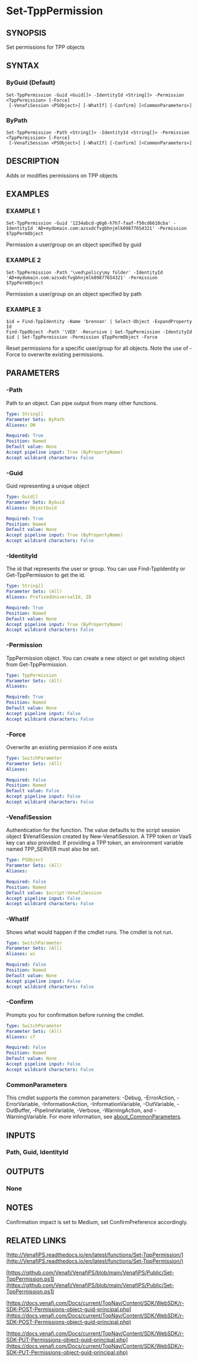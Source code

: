 # Set-TppPermission

## SYNOPSIS
Set permissions for TPP objects

## SYNTAX

### ByGuid (Default)
```
Set-TppPermission -Guid <Guid[]> -IdentityId <String[]> -Permission <TppPermission> [-Force]
 [-VenafiSession <PSObject>] [-WhatIf] [-Confirm] [<CommonParameters>]
```

### ByPath
```
Set-TppPermission -Path <String[]> -IdentityId <String[]> -Permission <TppPermission> [-Force]
 [-VenafiSession <PSObject>] [-WhatIf] [-Confirm] [<CommonParameters>]
```

## DESCRIPTION
Adds or modifies permissions on TPP objects

## EXAMPLES

### EXAMPLE 1
```
Set-TppPermission -Guid '1234abcd-g6g6-h7h7-faaf-f50cd6610cba' -IdentityId 'AD+mydomain.com:azsxdcfvgbhnjmlk09877654321' -Permission $TppPermObject
```

Permission a user/group on an object specified by guid

### EXAMPLE 2
```
Set-TppPermission -Path '\ved\policy\my folder' -IdentityId 'AD+mydomain.com:azsxdcfvgbhnjmlk09877654321' -Permission $TppPermObject
```

Permission a user/group on an object specified by path

### EXAMPLE 3
```
$id = Find-TppIdentity -Name 'brennan' | Select-Object -ExpandProperty Id
Find-TppObject -Path '\VED' -Recursive | Get-TppPermission -IdentityId $id | Set-TppPermission -Permission $TppPermObject -Force
```

Reset permissions for a specific user/group for all objects. 
Note the use of -Force to overwrite existing permissions.

## PARAMETERS

### -Path
Path to an object. 
Can pipe output from many other functions.

```yaml
Type: String[]
Parameter Sets: ByPath
Aliases: DN

Required: True
Position: Named
Default value: None
Accept pipeline input: True (ByPropertyName)
Accept wildcard characters: False
```

### -Guid
Guid representing a unique object

```yaml
Type: Guid[]
Parameter Sets: ByGuid
Aliases: ObjectGuid

Required: True
Position: Named
Default value: None
Accept pipeline input: True (ByPropertyName)
Accept wildcard characters: False
```

### -IdentityId
The id that represents the user or group. 
You can use Find-TppIdentity or Get-TppPermission to get the id.

```yaml
Type: String[]
Parameter Sets: (All)
Aliases: PrefixedUniversalId, ID

Required: True
Position: Named
Default value: None
Accept pipeline input: True (ByPropertyName)
Accept wildcard characters: False
```

### -Permission
TppPermission object. 
You can create a new object or get existing object from Get-TppPermission.

```yaml
Type: TppPermission
Parameter Sets: (All)
Aliases:

Required: True
Position: Named
Default value: None
Accept pipeline input: False
Accept wildcard characters: False
```

### -Force
Overwrite an existing permission if one exists

```yaml
Type: SwitchParameter
Parameter Sets: (All)
Aliases:

Required: False
Position: Named
Default value: False
Accept pipeline input: False
Accept wildcard characters: False
```

### -VenafiSession
Authentication for the function.
The value defaults to the script session object $VenafiSession created by New-VenafiSession.
A TPP token or VaaS key can also provided.
If providing a TPP token, an environment variable named TPP_SERVER must also be set.

```yaml
Type: PSObject
Parameter Sets: (All)
Aliases:

Required: False
Position: Named
Default value: $script:VenafiSession
Accept pipeline input: False
Accept wildcard characters: False
```

### -WhatIf
Shows what would happen if the cmdlet runs.
The cmdlet is not run.

```yaml
Type: SwitchParameter
Parameter Sets: (All)
Aliases: wi

Required: False
Position: Named
Default value: None
Accept pipeline input: False
Accept wildcard characters: False
```

### -Confirm
Prompts you for confirmation before running the cmdlet.

```yaml
Type: SwitchParameter
Parameter Sets: (All)
Aliases: cf

Required: False
Position: Named
Default value: None
Accept pipeline input: False
Accept wildcard characters: False
```

### CommonParameters
This cmdlet supports the common parameters: -Debug, -ErrorAction, -ErrorVariable, -InformationAction, -InformationVariable, -OutVariable, -OutBuffer, -PipelineVariable, -Verbose, -WarningAction, and -WarningVariable. For more information, see [about_CommonParameters](http://go.microsoft.com/fwlink/?LinkID=113216).

## INPUTS

### Path, Guid, IdentityId
## OUTPUTS

### None
## NOTES
Confirmation impact is set to Medium, set ConfirmPreference accordingly.

## RELATED LINKS

[http://VenafiPS.readthedocs.io/en/latest/functions/Set-TppPermission/](http://VenafiPS.readthedocs.io/en/latest/functions/Set-TppPermission/)

[https://github.com/Venafi/VenafiPS/blob/main/VenafiPS/Public/Set-TppPermission.ps1](https://github.com/Venafi/VenafiPS/blob/main/VenafiPS/Public/Set-TppPermission.ps1)

[https://docs.venafi.com/Docs/current/TopNav/Content/SDK/WebSDK/r-SDK-POST-Permissions-object-guid-principal.php](https://docs.venafi.com/Docs/current/TopNav/Content/SDK/WebSDK/r-SDK-POST-Permissions-object-guid-principal.php)

[https://docs.venafi.com/Docs/current/TopNav/Content/SDK/WebSDK/r-SDK-PUT-Permissions-object-guid-principal.php](https://docs.venafi.com/Docs/current/TopNav/Content/SDK/WebSDK/r-SDK-PUT-Permissions-object-guid-principal.php)

